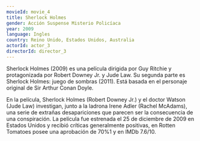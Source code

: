 ```yaml
---
movieId: movie_4
title: Sherlock Holmes
gender: Acción Suspense Misterio Policíaca
year: 2009
language: Ingles
country: Reino Unido, Estados Unidos, Australia
actorId: actor_3
directorId: director_3
---
```


Sherlock Holmes (2009) es una película dirigida por Guy Ritchie y protagonizada por Robert Downey Jr. y Jude Law. Su segunda parte es Sherlock Holmes: juego de sombras (2011). Está basada en el personaje original de Sir Arthur Conan Doyle.

En la película, Sherlock Holmes (Robert Downey Jr.) y el doctor Watson (Jude Law) investigan, junto a la ladrona Irene Adler (Rachel McAdams), una serie de extrañas desapariciones que parecen ser la consecuencia de una conspiración. La película fue estrenada el 25 de diciembre de 2009 en Estados Unidos y recibió críticas generalmente positivas, en Rotten Tomatoes posee una aprobación de 70%1​ y en IMDb 7.6/10.